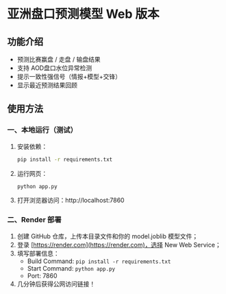 # 亚洲盘口预测模型 Web 版本

## 功能介绍
- 预测比赛赢盘 / 走盘 / 输盘结果
- 支持 AOD盘口水位异常检测
- 提示一致性强信号（情报+模型+交锋）
- 显示最近预测结果回顾

## 使用方法

### 一、本地运行（测试）
1. 安装依赖：
   ```bash
   pip install -r requirements.txt
   ```
2. 运行网页：
   ```bash
   python app.py
   ```
3. 打开浏览器访问：http://localhost:7860

### 二、Render 部署
1. 创建 GitHub 仓库，上传本目录文件和你的 model.joblib 模型文件；
2. 登录 [https://render.com](https://render.com)，选择 New Web Service；
3. 填写部署信息：
   - Build Command: `pip install -r requirements.txt`
   - Start Command: `python app.py`
   - Port: 7860
4. 几分钟后获得公网访问链接！

